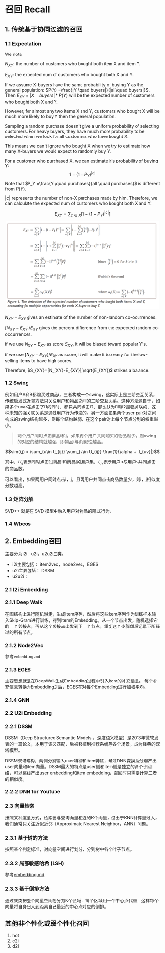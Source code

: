 # 召回 Recall


## 1. 传统基于协同过滤的召回

### 1.1 Expectation

We note 

$N_{XY}$: the number of customers who bought both item X and item Y.

$E_{XY}$: the expected num of customers who bought both X and Y.

If we assume X-buyers have the same probability of buying Y as the general population: $P(Y) =\frac{|Y \quad buyers|}{|all\quad buyers|}$. Then $E_{XY} = |X \quad buyers| * P(Y)$ will be the expected number of customers who bought both X and Y.

However, for almost any two items X and Y, customers who bought X will be much more likely to buy Y then the general population.

Sampling a random purchase doesn't give a uniform probability of selecting customers. For heavy buyers, they have much more probability to be selected when we look for all customers who have bought X.

This means we can't ignore who bought X when we try to estimate how many X-buyers we would expect to randomly buy Y.

For a customer who purchased X, we can estimate his probability of buying Y:
$$ 1 - (1-P_Y)^{|c|}$$
Note that $P_Y =\frac{Y \quad purchases}{all \quad purchases}$ is different from $P(Y)$.

$|c|$ represents the number of non-X purchases made by him. Therefore, we can calculate the expected num of customers who bought both X and Y:

$$ E_{XY}=\sum_{c\in X} [1- (1-P_Y)^{|c|}]$$

<div align="center">
<img src="images/expectation.png" width = "500">
</div>

$N_{XY}-E_{XY}$ gives an estimate of the number of non-random co-ocurrences.

$[N_{XY}-E_{XY}]/E_{XY}$ gives the percent difference from the expected random co-occurrences. 

if we use $N_{XY}-E_{XY}$ as score $S_{XY}$, it will be biased toward popular Y's.

if we use $[N_{XY}-E_{XY}]/E_{XY}$ as score, it will make it too easy for the low-selling items to have high scores.

Therefore, $S_{XY}=[N_{XY}-E_{XY}]/\sqrt{E_{XY}}$ strikes a balance.


### 1.2 Swing

例如用户A和B都购买过商品i，三者构成一个swing，这实际上是三阶交互关系，传统启发式近邻方法只关注用户和物品之间的二阶交互关系。这种方法源自于，如果多个user在点击了i1的同时，都只共同点击i2，那么认为i1和i2是强关联的，这种未知的强关联关系是通过用户行为传递的。另一方面如果两个user pair对之间构成的swing结构越多，则每个结构越弱，在这个pair对上每个节点分到的权重越小。

> 两个用户同时点击商品i和j，如果两个用户共同购买的物品越少，则swing的对应的结构就越强，即物品i与j相似性越高。

$$sim(i,j) = \sum_{u\in U_{ij}} \sum_{v\in U_{ij}} \frac{1}{\alpha + |I_{uv}|}$$

其中，$U_{ij}$表示同时点击过商品i和商品j的用户集，$I_{uv}$表示用户u与用户v共同点击的商品数。

可以看出，如果两用户同时点击i，j，且两用户共同点击商品数量少，则i，j相似度分数越高。

### 1.3 矩阵分解 

SVD++ 就是在 SVD 模型中融入用户对物品的隐式行为。

### 1.4 Wbcos

## 2. Embedding召回

主要分为i2i，u2i，u2u2i三类。

- i2i主要包括： item2vec，node2vec，EGES
- u2i主要包括： DSSM
- u2u2i： 

### 2.1 I2i Embedding 

### 2.1.1 Deep Walk
在图结构上进行随机游走，生成Item序列，然后将这些Item序列作为训练样本输入Skip-Gram进行训练，得到Item的Embedding。从一个节点出发，随机选择它的一个邻接点，再从这个邻接点出发到下一个节点，重复这个步骤然后记录下所经过的所有节点。

### 2.1.2 Node2Vec
参考`embedding.md`

### 2.1.3 EGES

主要思想就是在DeepWalk生成Embedding过程中引入Item的补充信息。
每个补充信息转换为Embedding之后，EGES在对每个Embedding进行加权平均。

### 2.1.4 GNN

### 2.2 U2i Embedding 

### 2.2.1 DSSM

DSSM（Deep Structured Semantic Models ，深度语义模型）是2013年微软发表的一篇论文，本用于语义匹配，后被移植到推荐系统等各个场景，成为经典的双塔模型。

DSSM双塔结构，两侧分别输入user特征和item特征，经过DNN变换后分别产出user向量和item向量。DSSM最大的特点是user侧和item侧是独立的两个子网络，可以离线产出user embedding和item embedding，召回时只需要计算二者的相似度。

### 2.2.2 DNN for Youtube


### 2.3 向量检索
按照某种度量方式，检索出与查询向量相近的K个向量，但由于KNN计算量过大，我们通常只关注近似近邻（Approximate Nearest Neighbor，ANN）问题。

### 2.3.1 基于树的方法

按照某个判定标准，对向量空间进行划分，分到树中各个叶子节点。

### 2.3.2 局部敏感哈希 (LSH)
参考[embedding.md](./embedding.md)

### 2.3.3 基于倒排方法
通过聚类把整个向量空间划分为K个区域，每个区域用一个中心点代替，这样每个向量将自身归入到距离自己最近的中心点对应的倒排。



## 其他非个性化或弱个性化召回

1. hot
2. c2i
3. d2i



